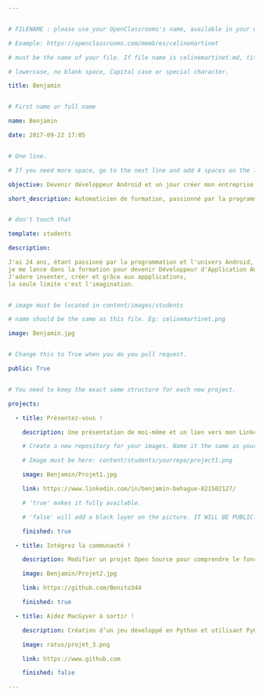 ```yaml
---


# FILENAME : please use your OpenClassrooms's name, available in your url.

# Example: https://openclassrooms.com/membres/celinemartinet

# must be the name of your file. If file name is celinemartinet.md, title is celinemartinet.

# lowercase, no blank space, Capital case or special character.

title: Benjamin


# First name or full name

name: Benjamin

date: 2017-09-22 17:05


# One line.

# If you need more space, go to the next line and add 4 spaces on the left, as in 'description'.

objective: Devenir développeur Android et un jour créer mon entreprise !

short_description: Automaticien de formation, passionné par la programmation, j'ai décidé de me lancer dans cette aventure.


# don't touch that

template: students

description:

J'ai 24 ans, étant passioné par la programmation et l'univers Android, 
je me lance dans la formation pour devenir Développeur d'Application Android.
J'adore inventer, créer et grâce aux appplications, 
la seule limite c'est l'imagination.


# image must be located in content/images/students

# name should be the same as this file. Eg: celinemartinet.png

image: Benjamin.jpg


# Change this to True when you do you pull request.

public: True


# You need to keep the exact same structure for each new project.

projects:

  - title: Présentez-vous !

    description: Une présentation de moi-même et un lien vers mon LinkedIn.

    # Create a new repository for your images. Name it the same as your nickname and profile picture.

    # Image must be here: content/students/yourrepo/project1.png

    image: Benjamin/Projet1.jpg

    link: https://www.linkedin.com/in/benjamin-behague-821502127/

    # 'true' makes it fully available.

    # 'false' will add a black layer on the picture. IT WILL BE PUBLIC!

    finished: true

  - title: Intégrez la communauté !

    description: Modifier un projet Open Source pour comprendre le fonctionnement de Git, de Github et des pull requests. 

    image: Benjamin/Projet2.jpg

    link: https://github.com/Benito344

    finished: true

  - title: Aidez MacGyver à sortir !

    description: Création d’un jeu développé en Python et utilisant PyGame.

    image: ratus/projet_3.png

    link: https://www.github.com

    finished: false

---
```

